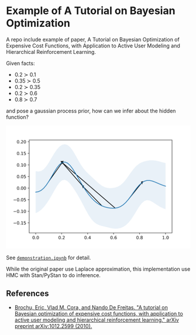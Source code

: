 # Example of A Tutorial on Bayesian Optimization

A repo include example of paper, A Tutorial on Bayesian Optimization of
Expensive Cost Functions, with Application to
Active User Modeling and Hierarchical
Reinforcement Learning.

Given facts:

* 0.2 ≻ 0.1
* 0.35 ≻ 0.5
* 0.2 ≻ 0.35
* 0.2 ≻ 0.6
* 0.8 ≻ 0.7

and pose a gaussian process prior, how can we infer about the hidden function?

![](example.svg)

See [`demonstration.ipynb`](demonstration.ipynb) for detail.

While the original paper use Laplace approximation, this implementation use HMC with Stan/PyStan to do inference.

## References

* [Brochu, Eric, Vlad M. Cora, and Nando De Freitas. "A tutorial on Bayesian optimization of expensive cost functions, with application to active user modeling and hierarchical reinforcement learning." arXiv preprint arXiv:1012.2599 (2010).](https://arxiv.org/pdf/1012.2599.pdf?bcsi_scan_dd0fad490e5fad80=fwQqmV5CfHDAMm8dFLewPK+h1WGiAAAAkj1aUQ%3D%3D&bcsi_scan_filename=1012.2599.pdf&utm_content=buffered388&utm_medium=social&utm_source=plus.google.com&utm_campaign=buffer)
